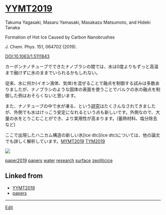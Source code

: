 # [YYMT2019](YYMT2019)

Takuma Yagasaki, Masaru Yamasaki, Masakazu Matsumoto, and Hideki Tanaka

Formation of Hot Ice Caused by Carbon Nanobrushes

J. Chem. Phys. 151, 064702 (2019).

[DOI:10.1063/1.5111843](https://doi.org/10.1063/1.5111843)



カーボンナノチューブでできたナノブラシの間では、水は0度よりもずっと高温まで融けずに氷のままでいられるかもしれない。



従来、水に何か(イオン液体、気体)を混ぜることで融点を制御する試みは多数ありましたが、ナノブラシのような固体の表面を使うことでバルクの氷の融点を制御した例はおそらくないと思います。



また、ナノチューブの中で水が凍る、という[研究](研究)はたくさんなされてきましたが、外側でも水はけっこう安定になれるという点も新しいです。外側なので、大量の水をとりこむことができ、より実用性が高まります。(蓄熱材料、塩分除去など)



ここで出現したハニカム構造の新しい氷[ice dtc](ice dtc)については、他の論文でも詳しく解析しています。[MYMT2019](MYMT2019) [TYM2019](TYM2019)



![](https://live.staticflickr.com/65535/48306798386_1fe381a6b0_z_d.jpg)





[paper2019](paper2019) [papers](papers) [water](water) [research](research) [surface](surface) [zeoliticice](zeoliticice) 



## Linked from

* [YYMT2019](YYMT2019.md)
* [papers](papers.md)


----
[Edit](https://github.com/vitroid/vitroid.github.io/edit/master/MD/YYMT2019.md)
